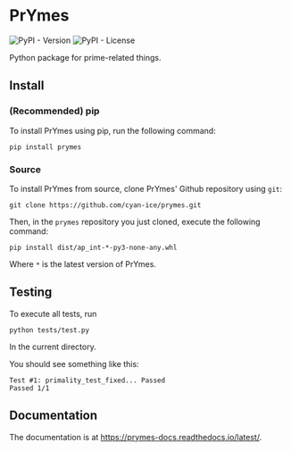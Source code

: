 # PrYmes

![PyPI - Version](https://img.shields.io/pypi/v/prymes)
![PyPI - License](https://img.shields.io/pypi/l/prymes)

Python package for prime-related things.

## Install

### (Recommended) pip

To install PrYmes using pip, run the following command:
```
pip install prymes
```

### Source

To install PrYmes from source, clone PrYmes' Github repository using `git`:
```
git clone https://github.com/cyan-ice/prymes.git
```
Then, in the `prymes` repository you just cloned, execute the following command:
```
pip install dist/ap_int-*-py3-none-any.whl
```
Where `*` is the latest version of PrYmes.

## Testing

To execute all tests, run
```
python tests/test.py
```
In the current directory.

You should see something like this:
```
Test #1: primality_test_fixed... Passed
Passed 1/1
```

## Documentation

The documentation is at https://prymes-docs.readthedocs.io/latest/.
